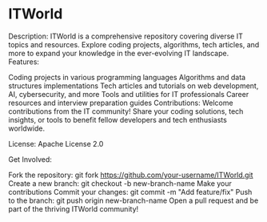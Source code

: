 # ITWorld
Description: ITWorld is a comprehensive repository covering diverse IT topics and resources. Explore coding projects, algorithms, tech articles, and more to expand your knowledge in the ever-evolving IT landscape.
Features:

Coding projects in various programming languages
Algorithms and data structures implementations
Tech articles and tutorials on web development, AI, cybersecurity, and more
Tools and utilities for IT professionals
Career resources and interview preparation guides
Contributions: Welcome contributions from the IT community! Share your coding solutions, tech insights, or tools to benefit fellow developers and tech enthusiasts worldwide.

License: Apache License 2.0

Get Involved:

Fork the repository: git fork https://github.com/your-username/ITWorld.git
Create a new branch: git checkout -b new-branch-name
Make your contributions
Commit your changes: git commit -m "Add feature/fix"
Push to the branch: git push origin new-branch-name
Open a pull request and be part of the thriving ITWorld community!
